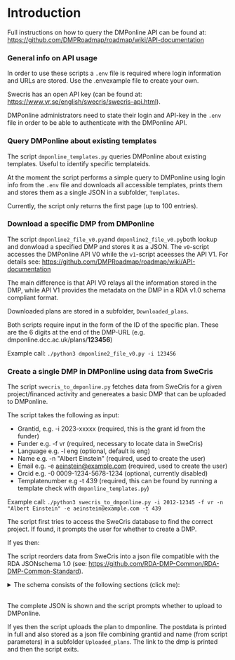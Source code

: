 # Introduction
Full instructions on how to query the DMPonline API can be found at: https://github.com/DMPRoadmap/roadmap/wiki/API-documentation

### General info on API usage
In order to use these scripts a `.env` file is required where login information and URLs are stored. Use the .envexample file to create your own. 

Swecris has an open API key (can be found at: https://www.vr.se/english/swecris/swecris-api.html). 

DMPonline administrators need to state their login and API-key in the `.env` file in order to be able to authenticate with the DMPonline API.

### Query DMPonline about existing templates
The script `dmponline_templates.py` queries DMPonline about existing templates. Useful to identify specific templateids.

At the moment the script performs a simple query to DMPonline using login info from the `.env` file and downloads all accessible templates, prints them and stores them as a single JSON in a subfolder, `Templates`. 

Currently, the script only returns the first page (up to 100 entries).

### Download a specific DMP from DMPonline 
The script `dmponline2_file_v0.py`and `dmponline2_file_v0.py`both lookup and donwload a specified DMP and stores it as a JSON. The `v0`-script accesses the DMPonline API V0 while the `v1`-script aceesses the API V1. For details see: https://github.com/DMPRoadmap/roadmap/wiki/API-documentation

The main difference is that API V0 relays all the information stored in the DMP, while API V1 provides the metadata on the DMP in a RDA v1.0 schema compliant format. 

Downloaded plans are stored in a subfolder, `Downloaded_plans`.

Both scripts require input in the form of the ID of the specific plan. These are the 6 digits at the end of the DMP-URL (e.g. dmponline.dcc.ac.uk/plans/**123456**) 

Example call:  `./python3 dmponline2_file_v0.py -i 123456`

### Create a single DMP in DMPonline using data from SweCris
The script `swecris_to_dmponline.py` fetches data from SweCris for a given project/financed activity and genereates a basic DMP that can be uploaded to DMPonline. 

The script takes the following as input:
* Grantid, e.g. -i 2023-xxxxx (required, this is the grant id from the funder)
* Funder e.g. -f vr (required, necessary to locate data in SweCris)
* Language e.g. -l eng (optional, default is eng) 
* Name e.g. -n "Albert Einstein" (required, used to create the user)
* Email e.g. -e aeinstein@example.com (required, used to create the user)
* Orcid e.g. -0 0009-1234-5678-1234 (optional, currently disabled)
* Templatenumber e.g -t 439 (required, this can be found by running a template check with `dmponline_templates.py`)

Example call:  `./python3 swecris_to_dmponline.py -i 2012-12345 -f vr -n "Albert Einstein" -e aeinstein@example.com -t 439`

The script first tries to access the SweCris database to find the correct project. If found, it prompts the user for whether to create a DMP.

If yes then:

The script reorders data from SweCris into a json file compatible with the RDA JSONschema 1.0 (see: https://github.com/RDA-DMP-Common/RDA-DMP-Common-Standard). 
<details>
  <summary>The schema consists of the following sections (click me):</summary>
  
| Syntax | Description |  
| --------------- | ----------- |    
|`"dmp:"`|          main container/dictionary where additional containers are added. subheadings include:|  
|`"schema:"`|       cannot be changed. default is 1.0.|   
|`"title:"`|        **Fetched from SweCris.** This is the title of the research project.|   
|`"description:"`|  **Fetched from SweCris.** This is the abstract for the research project.|   
|`"language:"` |    default eng. Can be changed? |  
|`"created:"` |     added by DMPonline. Anything written here will be overwritten with a timestamp from the system. | 
|`"modified:"`|     added by DMPonline. Anything written here will be overwritten with a timestamp from the system. | 
| `"ethical_issues_exist:"`|    default unknown| 
|`"dmp_id:"`|       container created by DMPonline. subheadings include:|  
|<ul>`"type:"`</ul>|            default url|   
|<ul>`"identifier:"`</ul>|      this is the direct url to the plan. e.g. "https://dmponline.dcc.ac.uk/api/v1/plans/123456". The beginning of the url can be replaced with an institutional domain adress (e.g. https://dmp.kth.se/) |  
|`"contact:"`|       container for the contact/owner of the plan. subheadings include:|  
|<ul>`"name:"`</ul>|            Fetched from script params. But DMPonline will change this if the email exists in its system|   
|<ul>`"mbox:"`</ul>|            e-mail address from script params. This is checked in DMPonline internally to fetch additional data |
|<ul>`"affiliation:"`</ul>|     container with two subheadings: |   
|<ul>`"name:"`</ul>|            Institutional name, fetched from .env      |
|<ul>`"abbreviation:"`</ul>|    Institutional abbreviation. Fetched from .env |
|<ul>`"contact_id:"`</ul>|      optional container, created from script params if included. Autocreated by DMPonline if user and ORCID exists. Two subheadings: |   
|<ul>`"type:"`</ul>|            default orcid|
|<ul>`"identifier:"`</ul>|      orcid. id-format: https://orcid.org/0000-0001-2345-6789|
|`"contributor:"`|  container for the contributors to the plan, several can be added. DMPonline adds contact as an additional contributor here even if not included in SweCris. Subheadings include:|  
|<ul>`"name:"`</ul>|            **Fetched from SweCris.**|   
|<ul>`"mbox:"`</ul>|            E-mail. Not in Swecris and thus not included in data sent to DMPonline, but this is sometimes added by DMPonline if user exists.|
|<ul>`"role:"`</ul>|            default other. However DMPonline sometimes changes this to CRediT roles (e.g. http://credit.niso.org/contributor-roles//data-curation).  Unclear why and based on what. |
|<ul>`"affiliation:"`</ul>|     container with two subheadings: |   
|<ul>`"name:"`</ul>|            Institutional name, fetched from .env      |
|<ul>`"abbreviation:"`</ul>|    Institutional abbreviation. Fetched from .env |
|<ul>`"contributor_id:"`</ul>|     optional container, created from **SweCris data** if included. Autocreated by DMPonline if user and ORCID exists. Problematic if user exists without orcid in DMPonline but orcid exists in SweCris. Two subheadings: |   
|<ul>`"type:"`</ul>|            default orcid|
|<ul>`"identifier:"`</ul>|      orcid. id-format: https://orcid.org/0000-0001-2345-6789|
|`"project:"`|      container for the project. Subheadings include:|  
|<ul>`"title:"`</ul>|           **Fetched from SweCris.** Needs to be identical to the DMP title.|   
|<ul>`"description:"`</ul>|     **Fetched from SweCris.** Needs to be identical to the DMP description.|
|<ul>`"start:"`</ul>|           **Fetched from SweCris.**|
|<ul>`"end:"`</ul>|             **Fetched from SweCris.**|   
|<ul>`"funding:"`</ul>|         Container for funder information.|
|<ul>`"name:"`</ul>|            Funder name, from script params|
|<ul>`"funder_id:"`</ul>|       container with 2 subheadings. Created based on script params|   
|<ul>`"type:"`</ul>|            default ror|
|<ul>`"identifier:"`</ul>|      ror. id-format: https://ror.org/03zttfo63 **PROBLEM:** DMPonline changes correct rors to dummy ones (https://ror.org/123abc45y)|
|<ul>`"grant_id:"`</ul>|        container with two subheadings|
|<ul>`"identifier:"`</ul>|      grant number, genereated from script params. **NOTE:** this can only be used once and needs to be unique otherwise ignored by DMPonline.|
|<ul>`"type:"`</ul>|            default other|
|<ul>`"funding_status:"`</ul>|  default granted **PROBLEM:** DMPonline changes to planned|
|<ul>`"dmproadmap_funded_affiliations:"`</ul>|  container added by DMPonline. Two subheadings|
|<ul>`"name:"`</ul>|            Institutional name.|
|<ul>`"abbreviation:"`</ul>|    Institutional abbreviation.|
|`"dataset:"`|      container for an empty dataset. Subheadings include:|  
|<ul>`"type:"`</ul>|            default dataset|
|<ul>`"title:"`</ul>|           default Generic dataset|   
|<ul>`"description:"`</ul>|     default No individual datasets have been defined for this DMP.|
|`"extension:"`|      container for template definition. Subheadings include:|  
|<ul>`"dmproadmap:"`</ul>|      subcontainer|
|<ul>`"template:"`</ul>|        subcontainer|   
|<ul>`"id:"`</ul>|              Fetched from script params. id number for the template.|
|<ul>`"title:"`</ul>|           default "". Gets filled in by DMPonline with correct title based on id.|

</details>  


<br/>

The complete JSON is shown and the script prompts whether to upload to DMPonline.

If yes then the script uploads the plan to dmponline.
The postdata is printed in full and also stored as a json file combining grantid and name (from script parameters) in a subfolder `Uploaded_plans`. The link to the dmp is printed and then the script exits. 

